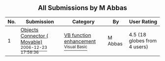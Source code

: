 ﻿<div align="center">

## All Submissions by M Abbas

</div>

No.  | Submission | Category | By   | User Rating
---- | ---------- | -------- | ---- | -----------
1 | [Objects Connector \( Movable\)<br /><sup>2006-12-23 17:58:36</sup>](https://github.com/Planet-Source-Code/m-abbas-objects-connector-movable__1-67469) | [VB function enhancement<br /><sup>Visual Basic</sup>](../ByCategory/vb-function-enhancement__1-25.md) | M Abbas | 4.5 (18 globes from 4 users)
